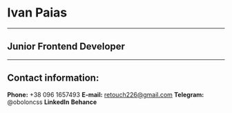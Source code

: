 # Ivan Paias

---

## Junior Frontend Developer

---

## Contact information:

**Phone:** +38 096 1657493
**E-mail:** retouch226@gmail.com
**Telegram:** @oboloncss
**LinkedIn**
**Behance**
